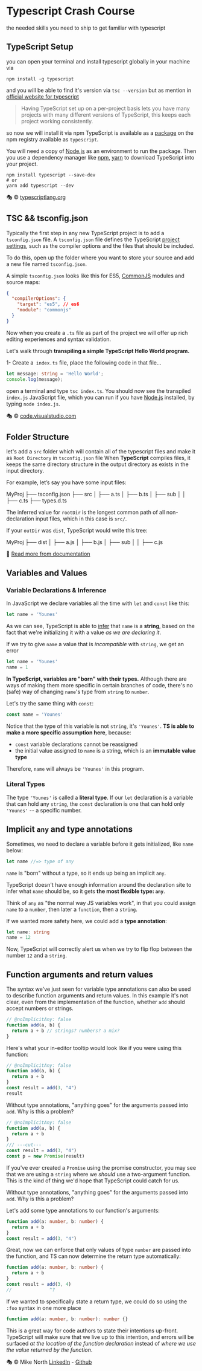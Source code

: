 # Typescript Crash Course
the needed skills you need to ship to get familiar with typescript 

## TypeScript Setup

you can open your terminal and install typescript globally in your machine via 
```shell
npm install -g typescript
```
and you will be able to find it's version via `tsc --version` but as mention in [official website for 
typescript](https://www.typescriptlang.org/download) 

> Having TypeScript set up on a per-project basis lets you have many projects with many different versions of TypeScript, this keeps each project working consistently.

so now we will install it via npm TypeScript is available as a [package](https://www.npmjs.com/package/typescript) on the npm registry available as `typescript`.

You will need a copy of [Node.js](https://nodejs.org/en/) as an environment to run the package. Then you use a dependency manager like [npm](https://www.npmjs.com/), [yarn](https://yarnpkg.com/) to download TypeScript into your project.

```shell
npm install typescript --save-dev
# or 
yarn add typescript --dev
```

🎭 © [typescriptlang.org](https://www.typescriptlang.org/download)

## TSC && tsconfig.json

Typically the first step in any new TypeScript project is to add a `tsconfig.json` file. A `tsconfig.json` file defines the TypeScript [project settings](https://www.typescriptlang.org/docs/handbook/tsconfig-json.html), such as the compiler options and the files that should be included. 

To do this, open up the folder where you want to store your source and add a new file named `tsconfig.json`.

A simple `tsconfig.json` looks like this for ES5, [CommonJS](http://www.commonjs.org/specs/modules/1.0) modules and source maps:

```json 
{
  "compilerOptions": {
    "target": "es5", // es6
    "module": "commonjs"
  }
}
```
Now when you create a `.ts` file as part of the project we will offer up rich editing experiences and syntax validation.

Let's walk through **transpiling a simple TypeScript Hello World program.**  

1- Create a` index.ts` file, place the following code in that file...

```ts 
let message: string = 'Hello World';
console.log(message);
```

open a terminal and type `tsc index.ts`. You should now see the transpiled `index.js` JavaScript file, which you can run if you have [Node.js](https://nodejs.org/) installed, by typing `node index.js`.

🎭 © [code.visualstudio.com](https://code.visualstudio.com/docs/typescript/typescript-compiling)

## Folder Structure

let's add a `src` folder which will contain all of the typescript files and make it as `Root Directory` in `tsconfig.json` file When **TypeScript** compiles files, it keeps the same directory structure in the output directory as exists in the input directory.

For example, let’s say you have some input files:

MyProj
├── tsconfig.json
├── src
│   ├── a.ts
│   ├── b.ts
│   ├── sub
│   │   ├── c.ts
├── types.d.ts

The inferred value for `rootDir` is the longest common path of all non-declaration input files, which in this case is `src/`.

If your `outDir` was `dist`, TypeScript would write this tree:

MyProj
├── dist
│   ├── a.js
│   ├── b.js
│   ├── sub
│   │   ├── c.js

🔗 [Read more from documentation](https://www.typescriptlang.org/tsconfig#rootDir)

## Variables and Values

### Variable Declarations & Inference

In JavaScript we declare variables all the time with `let` and `const` like this:

```ts 
let name = 'Younes'
```

As we can see, TypeScript is able to [infer](https://www.typescriptlang.org/docs/handbook/type-inference.html) that `name` is a **string**, based on the
fact that we're initializing it with a value _as we are declaring it_.

If we try to give `name` a value that is _incompatible_ with `string`, we get an error

```ts 
let name = 'Younes'
name = 1
```

**In TypeScript, variables are "born" with their types.** Although
there are ways of making them more specific in certain branches of code,
there's no (safe) way of changing `name`'s type from `string` to `number`.

Let's try the same thing with `const`:

```ts 
const name = 'Younes'
```

Notice that the type of this variable is not `string`, it's `'Younes'`. **TS is able to make
a more specific assumption here**, because:

- `const` variable declarations cannot be reassigned
- the initial value assigned to `name` is a string, which is an **immutable value type**

Therefore, `name` will always be `'Younes'` in this program.


### Literal Types

The type `'Younes'` is called a **literal type**. If our `let` declaration is a variable
that can hold any `string`, the `const` declaration is one that can hold only `'Younes'` --
a specific number.

## Implicit `any` and type annotations

Sometimes, we need to declare a variable before it gets initialized, like `name` below:

```ts
let name //=> type of any
```

`name` is "born" without a type, so it ends up being an implicit `any`.


TypeScript doesn't have enough information around the declaration site to infer
what `name` should be, so it gets **the most flexible type: `any`**.

Think of `any` as "the normal way JS variables work", in that you could assign
`name` to a `number`, then later a `function`, then a `string`.

If we wanted more safety here, we could add a **type annotation**:

```ts 
let name: string
name = 12
```

Now, TypeScript will correctly alert us when we try to flip flop between the number `12` and a `string`.


## Function arguments and return values

The syntax we've just seen for variable type annotations can also be used
to describe function arguments and return values. In this example it's not clear,
even from the implementation of the function, whether `add` should accept numbers or strings.

```ts 
// @noImplicitAny: false
function add(a, b) {
  return a + b // strings? numbers? a mix?
}
```

Here's what your in-editor tooltip would look like if you were using this function:

```ts twoslash
// @noImplicitAny: false
function add(a, b) {
  return a + b
}
const result = add(3, "4")
result
```

Without type annotations, "anything goes" for the arguments passed into `add`. Why is this a problem?

```ts 
// @noImplicitAny: false
function add(a, b) {
  return a + b
}
/// ---cut---
const result = add(3, "4")
const p = new Promise(result)
```

If you've ever created a `Promise` using the promise constructor, you may see
that we are using a `string` where we _should_ use a two-argument function. This
is the kind of thing we'd hope that TypeScript could catch for us.

Without type annotations, "anything goes" for the arguments passed into `add`. Why is this a problem?

Let's add some type annotations to our function's arguments:

```ts
function add(a: number, b: number) {
  return a + b
}
const result = add(3, "4")
```

Great, now we can enforce that only values of type `number` are passed into the function,
and TS can now determine the return type automatically:

```ts 
function add(a: number, b: number) {
  return a + b
}
const result = add(3, 4)
//              ^?
```

If we wanted to specifically state a return type, we could do so using the `:foo` syntax in one more place

```ts 
function add(a: number, b: number): number {}
```

This is a great way for code authors to state their intentions up-front. TypeScript will make sure
that we live up to this intention, and errors will be surfaced _at the location of the function declaration_
instead of _where we use the value returned by the function_.

🎭 © Mike North [LinkedIn](https://www.linkedin.com/in/northm/) - [Github](https://github.com/mike-north)

